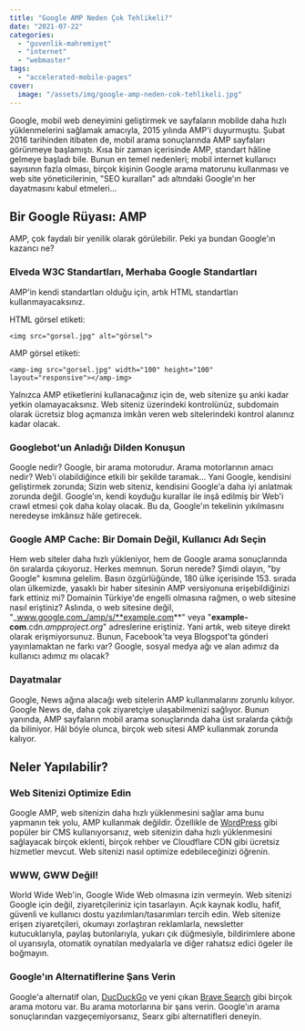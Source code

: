 ```yaml
---
title: "Google AMP Neden Çok Tehlikeli?"
date: "2021-07-22"
categories: 
  - "guvenlik-mahremiyet"
  - "internet"
  - "webmaster"
tags: 
  - "accelerated-mobile-pages"
cover:
  image: "/assets/img/google-amp-neden-cok-tehlikeli.jpg"
---
```


Google, mobil web deneyimini geliştirmek ve sayfaların mobilde daha hızlı yüklenmelerini sağlamak amacıyla, 2015 yılında AMP'i duyurmuştu. Şubat 2016 tarihinden itibaten de, mobil arama sonuçlarında AMP sayfaları görünmeye başlamıştı. Kısa bir zaman içerisinde AMP, standart hâline gelmeye başladı bile. Bunun en temel nedenleri; mobil internet kullanıcı sayısının fazla olması, birçok kişinin Google arama matorunu kullanması ve web site yöneticilerinin, "SEO kuralları" adı altındaki Google'ın her dayatmasını kabul etmeleri...

## Bir Google Rüyası: AMP

AMP, çok faydalı bir yenilik olarak görülebilir. Peki ya bundan Google'ın kazancı ne?

### Elveda W3C Standartları, Merhaba Google Standartları

AMP'in kendi standartları olduğu için, artık HTML standartları kullanmayacaksınız.

HTML görsel etiketi:

```
<img src="gorsel.jpg" alt="görsel">
```

AMP görsel etiketi:

```
<amp-img src="gorsel.jpg" width="100" height="100" layout="responsive"></amp-img>
```

Yalnızca AMP etiketlerini kullanacağınız için de, web sitenize şu anki kadar yetkin olamayacaksınız. Web siteniz üzerindeki kontrolünüz, subdomain olarak ücretsiz blog açmanıza imkân veren web sitelerindeki kontrol alanınız kadar olacak.

### Googlebot'un Anladığı Dilden Konuşun

Google nedir? Google, bir arama motorudur. Arama motorlarının amacı nedir? Web'i olabildiğince etkili bir şekilde taramak... Yani Google, kendisini geliştirmek zorunda; Sizin web siteniz, kendisini Google'a daha iyi anlatmak zorunda değil. Google'ın, kendi koyduğu kurallar ile inşâ edilmiş bir Web'i crawl etmesi çok daha kolay olacak. Bu da, Google'ın tekelinin yıkılmasını neredeyse imkânsız hâle getirecek.

### Google AMP Cache: Bir Domain Değil, Kullanıcı Adı Seçin

Hem web siteler daha hızlı yükleniyor, hem de Google arama sonuçlarında ön sıralarda çıkıyoruz. Herkes memnun. Sorun nerede? Şimdi olayın, "by Google" kısmına gelelim. Basın özgürlüğünde, 180 ülke içerisinde 153. sırada olan ülkemizde, yasaklı bir haber sitesinin AMP versiyonuna erişebildiğinizi fark ettiniz mi? Domainin Türkiye'de engelli olmasına rağmen, o web sitesine nasıl eriştiniz? Aslında, o web sitesine değil, "_www.google.com_/amp/s/**example.com**" veya "**example-com**.cdn._ampproject.org_" adreslerine eriştiniz. Yani artık, web siteye direkt olarak erişmiyorsunuz. Bunun, Facebook'ta veya Blogspot'ta gönderi yayınlamaktan ne farkı var? Google, sosyal medya ağı ve alan adımız da kullanıcı adımız mı olacak?

### Dayatmalar

Google, News ağına alacağı web sitelerin AMP kullanmalarını zorunlu kılıyor. Google News de, daha çok ziyaretçiye ulaşabilmenizi sağlıyor. Bunun yanında, AMP sayfaların mobil arama sonuçlarında daha üst sıralarda çıktığı da biliniyor. Hâl böyle olunca, birçok web sitesi AMP kullanmak zorunda kalıyor.

## Neler Yapılabilir?

### Web Sitenizi Optimize Edin

Google AMP, web sitenizin daha hızlı yüklenmesini sağlar ama bunu yapmanın tek yolu, AMP kullanmak değildir. Özellikle de [WordPress](https://furuy.com/categories/wordpress/) gibi popüler bir CMS kullanıyorsanız, web sitenizin daha hızlı yüklenmesini sağlayacak birçok eklenti, birçok rehber ve Cloudflare CDN gibi ücretsiz hizmetler mevcut. Web sitenizi nasıl optimize edebileceğinizi öğrenin.

### WWW, GWW Değil!

World Wide Web'in, Google Wide Web olmasına izin vermeyin. Web sitenizi Google için değil, ziyaretçileriniz için tasarlayın. Açık kaynak kodlu, hafif, güvenli ve kullanıcı dostu yazılımları/tasarımları tercih edin. Web sitenize erişen ziyaretçileri, okumayı zorlaştıran reklamlarla, newsletter kutucuklarıyla, paylaş butonlarıyla, yukarı çık düğmesiyle, bildirimlere abone ol uyarısıyla, otomatik oynatılan medyalarla ve diğer rahatsız edici ögeler ile boğmayın.

### Google'ın Alternatiflerine Şans Verin

Google'a alternatif olan, [DucDuckGo](https://duckduckgo.com/) ve yeni çıkan [Brave Search](https://search.brave.com/) gibi birçok arama motoru var. Bu arama motorlarına bir şans verin. Google'ın arama sonuçlarından vazgeçemiyorsanız, Searx gibi alternatifleri deneyin.
